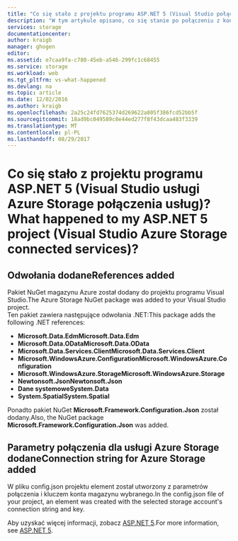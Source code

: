 ```yaml
---
title: "Co się stało z projektu programu ASP.NET 5 (Visual Studio połączenia usług) | Dokumentacja firmy Microsoft"
description: "W tym artykule opisano, co się stanie po połączeniu z kontem magazynu platformy Azure w projekcie programu Visual Studio ASP.NET 5 za pomocą programu Visual Studio połączenia usługi"
services: storage
documentationcenter: 
author: kraigb
manager: ghogen
editor: 
ms.assetid: e7caa9fa-c780-45eb-a546-299fc1c68455
ms.service: storage
ms.workload: web
ms.tgt_pltfrm: vs-what-happened
ms.devlang: na
ms.topic: article
ms.date: 12/02/2016
ms.author: kraigb
ms.openlocfilehash: 2a25c24fd7625374d269622a805f386fcd52bb5f
ms.sourcegitcommit: 18ad9bc049589c8e44ed277f8f43dcaa483f3339
ms.translationtype: MT
ms.contentlocale: pl-PL
ms.lasthandoff: 08/29/2017
---
```

# <a name="what-happened-to-my-aspnet-5-project-visual-studio-azure-storage-connected-services"></a><span data-ttu-id="855ea-103">Co się stało z projektu programu ASP.NET 5 (Visual Studio usługi Azure Storage połączenia usług)?</span><span class="sxs-lookup"><span data-stu-id="855ea-103">What happened to my ASP.NET 5 project (Visual Studio Azure Storage connected services)?</span></span>
## <a name="references-added"></a><span data-ttu-id="855ea-104">Odwołania dodane</span><span class="sxs-lookup"><span data-stu-id="855ea-104">References added</span></span>
<span data-ttu-id="855ea-105">Pakiet NuGet magazynu Azure został dodany do projektu programu Visual Studio.</span><span class="sxs-lookup"><span data-stu-id="855ea-105">The Azure Storage NuGet package was added to your Visual Studio project.</span></span>  
<span data-ttu-id="855ea-106">Ten pakiet zawiera następujące odwołania .NET:</span><span class="sxs-lookup"><span data-stu-id="855ea-106">This package adds the following .NET references:</span></span>

* <span data-ttu-id="855ea-107">**Microsoft.Data.Edm**</span><span class="sxs-lookup"><span data-stu-id="855ea-107">**Microsoft.Data.Edm**</span></span>
* <span data-ttu-id="855ea-108">**Microsoft.Data.OData**</span><span class="sxs-lookup"><span data-stu-id="855ea-108">**Microsoft.Data.OData**</span></span>
* <span data-ttu-id="855ea-109">**Microsoft.Data.Services.Client**</span><span class="sxs-lookup"><span data-stu-id="855ea-109">**Microsoft.Data.Services.Client**</span></span>
* <span data-ttu-id="855ea-110">**Microsoft.WindowsAzure.Configuration**</span><span class="sxs-lookup"><span data-stu-id="855ea-110">**Microsoft.WindowsAzure.Configuration**</span></span>
* <span data-ttu-id="855ea-111">**Microsoft.WindowsAzure.Storage**</span><span class="sxs-lookup"><span data-stu-id="855ea-111">**Microsoft.WindowsAzure.Storage**</span></span>
* <span data-ttu-id="855ea-112">**Newtonsoft.Json**</span><span class="sxs-lookup"><span data-stu-id="855ea-112">**Newtonsoft.Json**</span></span>
* <span data-ttu-id="855ea-113">**Dane systemowe**</span><span class="sxs-lookup"><span data-stu-id="855ea-113">**System.Data**</span></span>
* <span data-ttu-id="855ea-114">**System.Spatial**</span><span class="sxs-lookup"><span data-stu-id="855ea-114">**System.Spatial**</span></span>

<span data-ttu-id="855ea-115">Ponadto pakiet NuGet **Microsoft.Framework.Configuration.Json** został dodany.</span><span class="sxs-lookup"><span data-stu-id="855ea-115">Also, the NuGet package **Microsoft.Framework.Configuration.Json** was added.</span></span>

## <a name="connection-string-for-azure-storage-added"></a><span data-ttu-id="855ea-116">Parametry połączenia dla usługi Azure Storage dodane</span><span class="sxs-lookup"><span data-stu-id="855ea-116">Connection string for Azure Storage added</span></span>
<span data-ttu-id="855ea-117">W pliku config.json projektu element został utworzony z parametrów połączenia i kluczem konta magazynu wybranego.</span><span class="sxs-lookup"><span data-stu-id="855ea-117">In the config.json file of your project, an element was created with the selected storage account's connection string and key.</span></span>

<span data-ttu-id="855ea-118">Aby uzyskać więcej informacji, zobacz [ASP.NET 5](http://www.asp.net/vnext).</span><span class="sxs-lookup"><span data-stu-id="855ea-118">For more information, see [ASP.NET 5](http://www.asp.net/vnext).</span></span>

